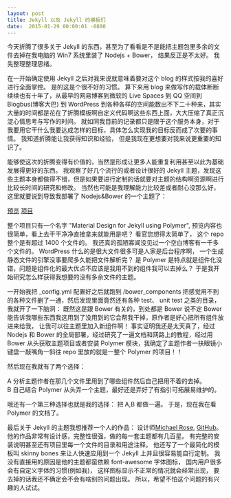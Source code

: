```yaml
---
layout: post
title: Jekyll 以及 Jekyll 的模板们
date:  2015-01-29 00:00:01 -0800
---
```


今天折腾了很多关于 Jekyll 的东西，甚至为了看看是不是能把主题包里多余的文件去掉在我电脑的 Win7 系统里装了 Nodejs + Bower， 结果反正是不太好。 我先整理整理思绪。

在一开始确定使用 Jekyll 之后对我来说就意味着要对这个 blog 的样式按我的喜好进行全面掌控。 是的这是个很不好的习惯。 算下来用 blog 来做写作的载体断断续续也有十年了，从最早的网易博客到微软的 Live Spaces 到 QQ 空间到 Blogbus(博客大巴) 到 WordPress 到各种各样的空间能数出不下二十种来，其实大量的时间都是花在了折腾模板啊自定义代码啊这些东西上面，大大压缩了真正沉淀心情思考与写作的时间。 就如同我目前的记录都只是限于这个服务本身，对于我要用它干什么我要达成怎样的目标，具体怎么实现我的目标反而成了次要的事情。 我知道折腾能让我获得知识和经验， 但是我现在更想要对我来说更重要的知识了。

能够使这次的折腾变得有价值的，当然是形成让更多人能重复利用甚至以此为基础发展得更好的东西。 我观察了好几个流行的或者设计很好的 Jekyll 主题，发现这些主题本身都做得不错，但是如果要进行定制的话就要对主题的结构啊资源啊进行比较长时间的研究和修改。 当然也可能是我理解能力比较差或者耐心没那么好， 这里就要说到导致我部署了 Nodejs&Bower 的一个主题了：

[预览](http://charbelrami.github.io/material-jekyll)
[项目](https://github.com/charbelrami/material-jekyll)

整个项目只有一个名字 "Material Design for Jekyll using Polymer", 预览内容也很简单，看上去干干净净直接拿来就能用是吧？ 看官您想得太简单了， 这个 repo 整个是有超过 1400 个文件的。 我还真的孤陋寡闻没见过一个空白博客有一千多个文件的。 WordPress 什么的是很大文件很多可是人家是后台程序啊， 一个生成静态文件的引擎没事要爬多久能把文件解析完？ 是 Polymer 是特点就是组件化没错，问题是组件化的最大优点不应该是我用不到的组件我可以去掉么？ 于是我开始研究怎么样获得我想要的没有多余文件的主题。

一开始我把 _config.yml 配置好之后就跑到 /bower_components 把感觉用不到的各种文件删了一通，然后发现里面竟然还有各种 test、 unit test 之类的目录，我就开了一下脑洞： 既然这是跟 Bower 有关的，到处都是 Bower 说不定 Bower 能告诉我哪些东西我这用到了没用到的它会帮我干掉，原作者是好心把所有组件放进来给我， 让我可以往主题里加入新组件啊！ 事实证明我还是太天真了，经过 Nodejs 和 Bower 的全局部署，经过研究了一遍文档和网路上的教程，经过用 Bower 从头获取主题项目或者安装 Polymer 模块，我确定了主题作者一扶眼镜小键盘一敲嘴角一斜往 repo 里放的就是一整个 Polymer 的项目！！

然后现在我就有了两个选择： 

A 分析主题作者在那几个文件里用到了哪些组件然后自己把用不着的去掉。  
B 自己结合 Polymer 从头弄一个主题，最好还是弄好了有指引可拓展易维护的。

哦还有一个第三种选择也就是我的选择： 把 A,B 都做一遍。 于是，现在我在看 Polymer 的文档了。

最后关于 Jekyll 的主题我想推荐一个人的作品： 设计师[Michael Rose](http://mademistakes.com/), [GitHub](https://github.com/mmistakes)。 他的作品非常有设计感，完整性很强，做的每一套主题都有几百星。 有完整的安装说明甚至还有项目里每一个文件的目录和用途注释。 他还写了一个最简化的模板叫 skinny bones 来让人快速应用到一个 Jekyll 上并且很容易能自行定制。 我没有直接用的原因是他的主题都蛮依赖 font-awesome 字体图标， 国内用户很多会有自定义字体的习惯(例如我)， 这样图标显示不正常的情况就会经常出现， 要去掉的话我还不确定会不会有啥别的问题出现。 所以，希望不怕这个问题的有兴趣的人试试。
